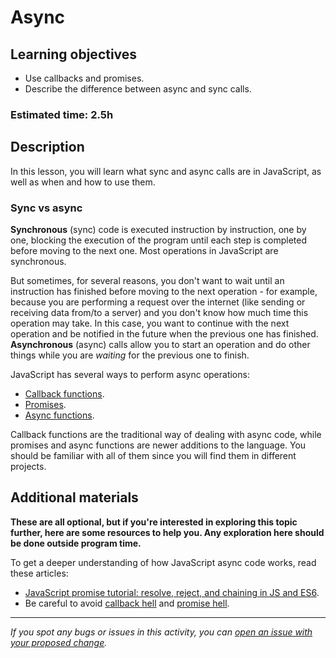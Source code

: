 # Async

## Learning objectives

- Use callbacks and promises.
- Describe the difference between async and sync calls.

### Estimated time: 2.5h

## Description

In this lesson, you will learn what sync and async calls are in JavaScript, as well as when and how to use them.

### Sync vs async

**Synchronous** (sync) code is executed instruction by instruction, one by one, blocking the execution of the program until each step is completed before moving to the next one. Most operations in JavaScript are synchronous.

But sometimes, for several reasons, you don't want to wait until an instruction has finished before moving to the next operation - for example, because you are performing a request over the internet (like sending or receiving data from/to a server) and you don't know how much time this operation may take. In this case, you want to continue with the next operation and be notified in the future when the previous one has finished. **Asynchronous** (async) calls allow you to start an operation and do other things while you are *waiting* for the previous one to finish.

JavaScript has several ways to perform async operations:

- [Callback functions](https://www.w3schools.com/js/js_callback.asp).
- [Promises](https://www.w3schools.com/js/js_promise.asp).
- [Async functions](https://developer.mozilla.org/en-US/docs/Web/JavaScript/Reference/Statements/async_function).

Callback functions are the traditional way of dealing with async code, while promises and async functions are newer additions to the language. You should be familiar with all of them since you will find them in different projects.

## Additional materials
**These are all optional, but if you're interested in exploring this topic further, here are some resources to help you. Any exploration here should be done outside program time.**

To get a deeper understanding of how JavaScript async code works, read these articles:

- [JavaScript promise tutorial: resolve, reject, and chaining in JS and ES6](https://www.freecodecamp.org/news/javascript-es6-promises-for-beginners-resolve-reject-and-chaining-explained/).
- Be careful to avoid [callback hell](https://www.freecodecamp.org/news/how-to-deal-with-nested-callbacks-and-avoid-callback-hell-1bc8dc4a2012/) and [promise hell](https://medium.com/@pyrolistical/how-to-get-out-of-promise-hell-8c20e0ab0513).

------

_If you spot any bugs or issues in this activity, you can [open an issue with your proposed change](https://github.com/microverseinc/curriculum-transversal-skills/blob/main/git-github/articles/open_issue.md)._